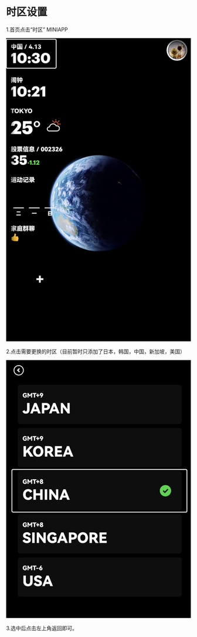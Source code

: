 # 时区设置

1.首页点击“时区” MINIAPP

![img](images/timezone/image-20221220110138006.png)

2.点击需要更换的时区（目前暂时只添加了日本，韩国，中国，新加坡，美国）

![img](images/timezone/image-20221220110145748.png)

3.选中后点击左上角返回即可。 
